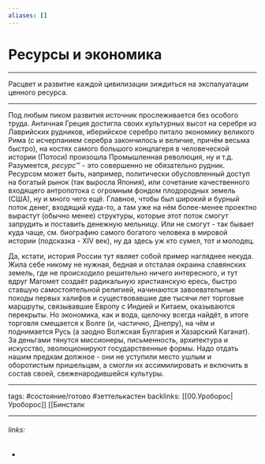 ```yaml
---
aliases: []
---
```

# Ресурсы и экономика
---
Расцвет и развитие каждой цивилизации зиждиться на экспалуатации ценного ресурса.

---
Под любым пиком развития источник прослеживается без особого труда. Античная Греция достигла своих культурных высот на серебре из Лаврийских рудников, иберийское серебро питало экономику великого Рима (с исчерпанием серебра закончилось и величие, причём весьма быстро), на костях самого большого концлагеря в человеческой истории (Потоси) произошла Промышленная революция, ну и т.д. Разумеется, _ресурс_:tm: - это совершенно не обязательно рудник. Ресурсом может быть, например, политически обусловленный доступ на богатый рынок (так выросла Япония), или сочетание качественного входящего антропотока с огромным фондом плодородных земель (США), ну и много чего ещё. Главное, чтобы был широкий и бурный поток денег, входящий куда-то, а там уже на нём более-менее проектно вырастут (обычно менее) структуры, которые этот поток смогут запрудить и поставить денежную мельницу. Или не смогут - так бывает куда чаще, см. биографию самого богатого человека в мировой истории (подсказка - XIV век), ну да здесь уж кто сумел, тот и молодец.

Да, кстати, история России тут являет собой пример нагляднее некуда. Жила себе никому не нужная, бедная и отсталая окраина славянских земель, где не происходило решительно ничего интересного, и тут вдруг Магомет создаёт радикальную христианскую ересь, быстро ставшую самостоятельной религией, начинаются завоевательные походы первых халифов и существовавшие две тысячи лет торговые маршруты, связывавшие Европу с Индией и Китаем, оказываются перекрыты. Но экономика, как и вода, щелочку всегда найдёт, в итоге торговля смещается к Волге (и, частично, Днепру), на чём и поднимается Русь (а заодно Волжская Булгария и Хазарский Каганат). За деньгами тянутся миссионеры, письменность, архитектура и искусство, эволюционируют государственные формы. Надо отдать нашим предкам должное - они не уступили место ушлым и оборотистым пришельцам, а смогли их ассимилировать и включить в состав своей, свеженародившейся культуры.

---
tags: #состояние/готово #зеттелькастен 
backlinks: [[00.Уроборос|Уроборос]] [[Бинсталк

---
###### links:
- 

